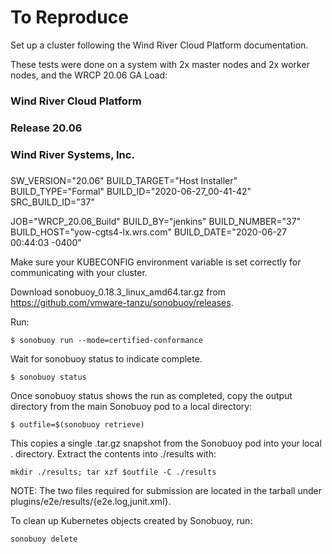 # To Reproduce

Set up a cluster following the Wind River Cloud Platform documentation.

These tests were done on a system with 2x master nodes and 2x worker nodes, and the WRCP 20.06 GA Load:


###
### Wind River Cloud Platform
###     Release 20.06
###
###     Wind River Systems, Inc.
###

SW_VERSION="20.06"
BUILD_TARGET="Host Installer"
BUILD_TYPE="Formal"
BUILD_ID="2020-06-27_00-41-42"
SRC_BUILD_ID="37"

JOB="WRCP_20.06_Build"
BUILD_BY="jenkins"
BUILD_NUMBER="37"
BUILD_HOST="yow-cgts4-lx.wrs.com"
BUILD_DATE="2020-06-27 00:44:03 -0400"


Make sure your KUBECONFIG environment variable is set correctly for communicating with your cluster.

Download sonobuoy_0.18.3_linux_amd64.tar.gz from https://github.com/vmware-tanzu/sonobuoy/releases.

Run:
```
$ sonobuoy run --mode=certified-conformance
```

Wait for sonobuoy status to indicate complete.
```
$ sonobuoy status 
```
Once sonobuoy status shows the run as completed, copy the output directory from the main Sonobuoy pod to a local directory:
```
$ outfile=$(sonobuoy retrieve)
```
This copies a single .tar.gz snapshot from the Sonobuoy pod into your local . directory. Extract the contents into ./results with:
```
mkdir ./results; tar xzf $outfile -C ./results
```
NOTE: The two files required for submission are located in the tarball under plugins/e2e/results/{e2e.log,junit.xml}.

To clean up Kubernetes objects created by Sonobuoy, run:
```
sonobuoy delete
```

